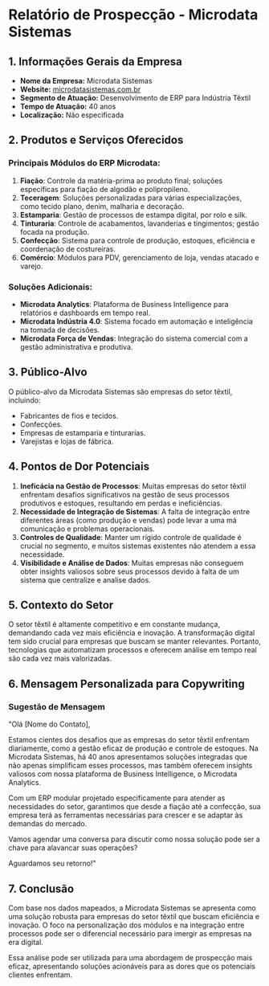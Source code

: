 # Relatório de Prospecção - Microdata Sistemas

## 1. Informações Gerais da Empresa

- **Nome da Empresa:** Microdata Sistemas
- **Website:** [microdatasistemas.com.br](http://www.microdatasistemas.com.br)
- **Segmento de Atuação:** Desenvolvimento de ERP para Indústria Têxtil
- **Tempo de Atuação:** 40 anos
- **Localização:** Não especificada

## 2. Produtos e Serviços Oferecidos

### Principais Módulos do ERP Microdata:
1. **Fiação**: Controle da matéria-prima ao produto final; soluções específicas para fiação de algodão e polipropileno.
2. **Teceragem**: Soluções personalizadas para várias especializações, como tecido plano, denim, malharia e decoração.
3. **Estamparia**: Gestão de processos de estampa digital, por rolo e silk.
4. **Tinturaria**: Controle de acabamentos, lavanderias e tingimentos; gestão focada na produção.
5. **Confecção**: Sistema para controle de produção, estoques, eficiência e coordenação de costureiras.
6. **Comércio**: Módulos para PDV, gerenciamento de loja, vendas atacado e varejo.

### Soluções Adicionais:
- **Microdata Analytics**: Plataforma de Business Intelligence para relatórios e dashboards em tempo real.
- **Microdata Indústria 4.0**: Sistema focado em automação e inteligência na tomada de decisões.
- **Microdata Força de Vendas**: Integração do sistema comercial com a gestão administrativa e produtiva.

## 3. Público-Alvo

O público-alvo da Microdata Sistemas são empresas do setor têxtil, incluindo:
- Fabricantes de fios e tecidos.
- Confecções.
- Empresas de estamparia e tinturarias.
- Varejistas e lojas de fábrica.

## 4. Pontos de Dor Potenciais

1. **Ineficácia na Gestão de Processos**: Muitas empresas do setor têxtil enfrentam desafios significativos na gestão de seus processos produtivos e estoques, resultando em perdas e ineficiências.
2. **Necessidade de Integração de Sistemas**: A falta de integração entre diferentes áreas (como produção e vendas) pode levar a uma má comunicação e problemas operacionais.
3. **Controles de Qualidade**: Manter um rígido controle de qualidade é crucial no segmento, e muitos sistemas existentes não atendem a essa necessidade.
4. **Visibilidade e Análise de Dados**: Muitas empresas não conseguem obter insights valiosos sobre seus processos devido à falta de um sistema que centralize e analise dados.

## 5. Contexto do Setor

O setor têxtil é altamente competitivo e em constante mudança, demandando cada vez mais eficiência e inovação. A transformação digital tem sido crucial para empresas que buscam se manter relevantes. Portanto, tecnologias que automatizam processos e oferecem análise em tempo real são cada vez mais valorizadas.

## 6. Mensagem Personalizada para Copywriting

### Sugestão de Mensagem

"Olá [Nome do Contato],

Estamos cientes dos desafios que as empresas do setor têxtil enfrentam diariamente, como a gestão eficaz de produção e controle de estoques. Na Microdata Sistemas, há 40 anos apresentamos soluções integradas que não apenas simplificam esses processos, mas também oferecem insights valiosos com nossa plataforma de Business Intelligence, o Microdata Analytics.

Com um ERP modular projetado especificamente para atender as necessidades do setor, garantimos que desde a fiação até a confecção, sua empresa terá as ferramentas necessárias para crescer e se adaptar às demandas do mercado.

Vamos agendar uma conversa para discutir como nossa solução pode ser a chave para alavancar suas operações?

Aguardamos seu retorno!"

## 7. Conclusão

Com base nos dados mapeados, a Microdata Sistemas se apresenta como uma solução robusta para empresas do setor têxtil que buscam eficiência e inovação. O foco na personalização dos módulos e na integração entre processos pode ser o diferencial necessário para imergir as empresas na era digital. 

Essa análise pode ser utilizada para uma abordagem de prospecção mais eficaz, apresentando soluções acionáveis para as dores que os potenciais clientes enfrentam.